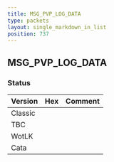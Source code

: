 ```yaml
---
title: MSG_PVP_LOG_DATA
type: packets
layout: single_markdown_in_list
position: 737
---
```


## MSG_PVP_LOG_DATA

### Status

Version | Hex | Comment
---------- | ---------- | ---------- 
Classic |  |  
TBC |  |  
WotLK |  |  
Cata |  |  
